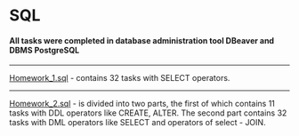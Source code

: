 # SQL
#### All tasks were completed in database administration tool DBeaver and DBMS PostgreSQL

----

[Homework_1.sql](https://github.com/olyacenko/SQL/blob/main/Homework_1.sql) - contains 32 tasks with SELECT operators.

----
[Homework_2.sql](https://github.com/olyacenko/SQL/blob/main/Homework_2.sql) - is divided into two parts, the first of which contains 11 tasks with DDL operators like CREATE, ALTER.
The second part contains 32 tasks with DML operators like SELECT  and operators of select - JOIN.
